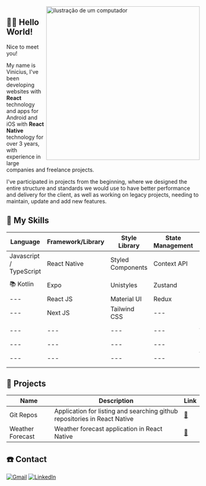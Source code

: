 <img src="https://raw.githubusercontent.com/MicaelliMedeiros/micaellimedeiros/master/image/computer-illustration.png" alt="ilustração de um computador" min-width="400px" max-width="400px" width="400px" align="right" />

## 🙋‍♂️ Hello World!

Nice to meet you!

My name is Vinicius, I've been developing websites with <strong>React</strong> technology and apps for Android and iOS with <strong>React Native</strong> technology for over 3 years, with experience in large companies and freelance projects.

I've participated in projects from the beginning, where we designed the entire structure and standards we would use to have better performance and delivery for the client, as well as working on legacy projects, needing to maintain, update and add new features.

## 🚀 My Skills

| Language                | Framework/Library  | Style Library      | State Management  | Database       | HTTP
| ---                     | ---                | ---                | ---               | ---            | ---
Javascript / TypeScript   | React Native       | Styled Components  | Context API       | MySQL          | Axios
📚 Kotlin                 | Expo               | Unistyles          | Zustand           | Mongo DB       | React Query
---                       | React JS           | Material UI        | Redux             | Firebase       | ---
---                       | Next JS            | Tailwind CSS       | ---               | MMKV           | ---
---                       | ---                | ---                | ---               | Async Storage  | ---
---                       | ---                | ---                | ---               | Realm DB       | ---
---                       | ---                | ---                | ---               | Watermelon DB  | ---

## 📱 Projects
|Name | Description | Link
|---  | ---         | ---
Git Repos  | Application for listing and searching github repositories in React Native | <a href="https://github.com/DevViniciusAmaral/git-repos">🔗</a>
Weather Forecast | Weather forecast application in React Native | <a href="https://github.com/DevViniciusAmaral/weather-forecast">🔗</a>

## ☎️ Contact

<a href="#" title="Gmail">
<img src="https://img.shields.io/badge/-Gmail-FF0000?style=flat-square&labelColor=FF0000&logo=gmail&logoColor=white&link=https://mail.google.com/mail/u/0/#inbox?compose=CllgCHrjmspSpFprHzRWzTpgrMcdNKdLdWjtGZtnPNNtnkQqfrxfmtvWVxszCxqPbCTDhtgzDGV" alt="Gmail"/></a>
<a href="#" title="LinkedIn">
<img src="https://img.shields.io/badge/-Linkedin-0e76a8?style=flat-square&logo=Linkedin&logoColor=white&link=www.linkedin.com/in/vinicius-amaral-dev" alt="LinkedIn"/></a>
